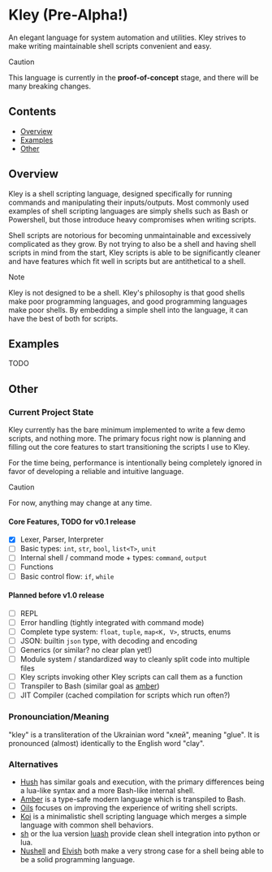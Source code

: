 # Kley (Pre-Alpha!)

An elegant language for system automation and utilities. Kley strives to make writing maintainable shell scripts convenient and easy.

> [!CAUTION]
> This language is currently in the **proof-of-concept** stage, and there will be many breaking changes.

## Contents

- [Overview](#overview)
- [Examples](#examples)
- [Other](#other)

## Overview

Kley is a shell scripting language, designed specifically for running commands and manipulating their inputs/outputs. Most commonly used examples of shell scripting languages are simply shells such as Bash or Powershell, but those introduce heavy compromises when writing scripts.

Shell scripts are notorious for becoming unmaintainable and excessively complicated as they grow. By not trying to also be a shell and having shell scripts in mind from the start, Kley scripts is able to be significantly cleaner and have features which fit well in scripts but are antithetical to a shell.

> [!NOTE]
> Kley is not designed to be a shell. Kley's philosophy is that good shells make
> poor programming languages, and good programming languages make poor shells.
> By embedding a simple shell into the language, it can have the best of both
> for scripts.

## Examples

TODO

## Other

### Current Project State
Kley currently has the bare minimum implemented to write a few demo scripts, and nothing more. The primary focus right now is planning and filling out the core features to start transitioning the scripts I use to Kley.

For the time being, performance is intentionally being completely ignored in favor of developing a reliable and intuitive language.

> [!CAUTION]
> For now, anything may change at any time.

#### Core Features, TODO for v0.1 release
- [x] Lexer, Parser, Interpreter
- [ ] Basic types: `int`, `str`, `bool`, `list<T>`, `unit`
- [ ] Internal shell / command mode + types: `command`, `output`
- [ ] Functions
- [ ] Basic control flow: `if`, `while`

#### Planned before v1.0 release
- [ ] REPL
- [ ] Error handling (tightly integrated with command mode)
- [ ] Complete type system: `float`, `tuple`, `map<K, V>`, structs, enums
- [ ] JSON: builtin `json` type, with decoding and encoding
- [ ] Generics (or similar? no clear plan yet!)
- [ ] Module system / standardized way to cleanly split code into multiple files
- [ ] Kley scripts invoking other Kley scripts can call them as a function
- [ ] Transpiler to Bash (similar goal as [amber](https://amber-lang.com/))
- [ ] JIT Compiler (cached compilation for scripts which run often?)

### Pronounciation/Meaning
"kley" is a transliteration of the Ukrainian word "клей", meaning "glue". It is
pronounced (almost) identically to the English word "clay".

### Alternatives
- [Hush](https://hush-shell.github.io/) has similar goals and execution, with the primary differences being a lua-like syntax and a more Bash-like internal shell.
- [Amber](https://amber-lang.com/) is a type-safe modern language which is transpiled to Bash.
- [Oils](https://www.oilshell.org/) focuses on improving the experience of writing shell scripts.
- [Koi](https://koi-lang.dev/) is a minimalistic shell scripting language which merges a simple language with common shell behaviors.
- [sh](https://sh.readthedocs.io/en/latest/index.html) or the lua version [luash](https://github.com/zserge/luash) provide clean shell integration into python or lua.
- [Nushell](https://www.nushell.sh/) and [Elvish](https://elv.sh/) both make a very strong case for a shell being able to be a solid programming language.


